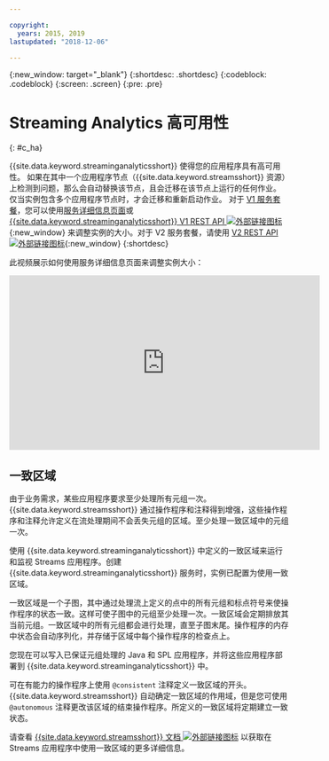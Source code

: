 ```yaml
---

copyright:
  years: 2015, 2019
lastupdated: "2018-12-06"

---
```


<!-- Attribute definitions -->
{:new_window: target="_blank"}
{:shortdesc: .shortdesc}
{:codeblock: .codeblock}
{:screen: .screen}
{:pre: .pre}

# Streaming Analytics 高可用性
{: #c_ha}

{{site.data.keyword.streaminganalyticsshort}} 使得您的应用程序具有高可用性。
如果在其中一个应用程序节点（{{site.data.keyword.streamsshort}} 资源）上检测到问题，那么会自动替换该节点，且会迁移在该节点上运行的任何作业。
仅当实例包含多个应用程序节点时，才会迁移和重新启动作业。
对于 [V1 服务套餐](/docs/services/StreamingAnalytics?topic=StreamingAnalytics-service_plans#service_plans)，您可以使用[服务详细信息页面](/docs/services/StreamingAnalytics?topic=dashboard)或 [{{site.data.keyword.streaminganalyticsshort}} V1 REST API ![外部链接图标](../../icons/launch-glyph.svg "外部链接图标")](https://{DomainName}/apidocs/streaming-analytics-v1){:new_window} 来调整实例的大小。对于 V2 服务套餐，请使用 [V2 REST API ![外部链接图标](../../icons/launch-glyph.svg "外部链接图标")](https://{DomainName}/apidocs/streaming-analytics-v2){:new_window}
{:shortdesc}

此视频展示如何使用服务详细信息页面来调整实例大小：

<iframe width="560" height="315" title="调整实例大小" src="https://www.youtube.com/embed/zbZ9am9UhPw?rel=0" frameborder="0" allowfullscreen>调整实例大小</iframe>

## 一致区域
由于业务需求，某些应用程序要求至少处理所有元组一次。{{site.data.keyword.streamsshort}} 通过操作程序和注释得到增强，这些操作程序和注释允许定义在流处理期间不会丢失元组的区域。至少处理一致区域中的元组一次。

使用 {{site.data.keyword.streaminganalyticsshort}} 中定义的一致区域来运行和监视 Streams 应用程序。创建 {{site.data.keyword.streaminganalyticsshort}} 服务时，实例已配置为使用一致区域。

一致区域是一个子图，其中通过处理流上定义的点中的所有元组和标点符号来使操作程序的状态一致。这样可使子图中的元组至少处理一次。一致区域会定期排放其当前元组。一致区域中的所有元组都会进行处理，直至子图末尾。操作程序的内存中状态会自动序列化，并存储于区域中每个操作程序的检查点上。

您现在可以写入已保证元组处理的 Java 和 SPL 应用程序，并将这些应用程序部署到 {{site.data.keyword.streaminganalyticsshort}} 中。

可在有能力的操作程序上使用 `@consistent` 注释定义一致区域的开头。{{site.data.keyword.streamsshort}} 自动确定一致区域的作用域，但是您可使用 `@autonomous` 注释更改该区域的结束操作程序。所定义的一致区域将定期建立一致状态。

请查看 [{{site.data.keyword.streamsshort}} 文档 ![外部链接图标](../../icons/launch-glyph.svg "外部链接图标")](https://www.ibm.com/support/knowledgecenter/SSCRJU_4.3.0/com.ibm.streams.dev.doc/doc/consistentregions.html) 以获取在 Streams 应用程序中使用一致区域的更多详细信息。
